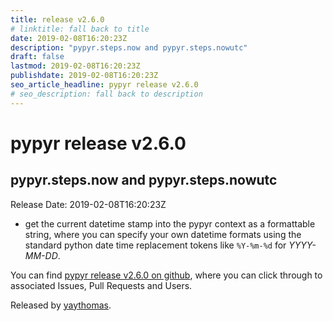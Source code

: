 ```yaml
---
title: release v2.6.0
# linktitle: fall back to title
date: 2019-02-08T16:20:23Z
description: "pypyr.steps.now and pypyr.steps.nowutc"
draft: false
lastmod: 2019-02-08T16:20:23Z
publishdate: 2019-02-08T16:20:23Z
seo_article_headline: pypyr release v2.6.0
# seo_description: fall back to description
---
```

# pypyr release v2.6.0
## pypyr.steps.now and pypyr.steps.nowutc
Release Date: 2019-02-08T16:20:23Z

- get the current datetime stamp into the pypyr context as a formattable string, where you can specify your own datetime formats using the standard python date time replacement tokens like `%Y-%m-%d` for _YYYY-MM-DD_.

You can find [pypyr release v2.6.0 on github](https://github.com/pypyr/pypyr/releases/tag/v2.6.0), where you can 
click through to associated Issues, Pull Requests and Users.

Released by [yaythomas](https://github.com/yaythomas).

